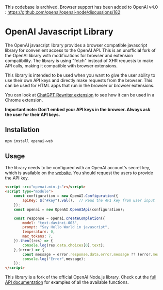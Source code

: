 This codebase is archived. Browser support has been added to  OpenAI v4.0 : https://github.com/openai/openai-node/discussions/182

# OpenAI Javascript Library

The OpenAI javascript library provides a browser compatible javascript library for convenient access to the OpenAI API. This is an unofficial fork of the OpenAI library with modifications for browser and extension compatibility. The library is using "fetch" instead of XHR requests to make API calls, making it compatible with browser extensions.

This library is intended to be used when you want to give the user ability to use their own API keys and directly make requests from the browser. This can be used for HTML apps that run in the browser or browser extensions.

You can look at [ChatGPT Rewriter extension](https://github.com/sandaru1/chatgpt-chrome-extension) to see how it can be used in a Chrome extension.

**Important note: Don't embed your API keys in the browser. Always ask the user for their API keys.**

## Installation

```bash
npm install openai-web
```

## Usage

The library needs to be configured with an OpenAI account's secret key, which is available on the [website](https://platform.openai.com/account/api-keys). You should request the users to provide the API key.

```html
<script src="openai.min.js"></script>
<script type="module">
    const configuration = new OpenAI.Configuration({
        apiKey: $("#key").val(),  // Read the API key from user input
    });
    const openai = new OpenAI.OpenAIApi(configuration);

    const response = openai.createCompletion({
        model: "text-davinci-003",
        prompt: "Say Hello World in javascript",
        temperature: 0,
        max_tokens: 7,
    }).then((res) => {
        console.log(res.data.choices[0].text);
    },(error) => {
        const message = error.response.data.error.message ?? (error.message ?? "An error occured");
        console.log("Error",message);
    });
</script>
```

This library is a fork of the official OpenAI Node.js library. Check out the [full API documentation](https://platform.openai.com/docs/api-reference?lang=node.js) for examples of all the available functions.
